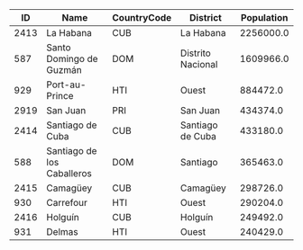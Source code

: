 | ID | Name | CountryCode | District | Population | 
| --- | --- | --- | --- | --- |
| 2413 | La Habana | CUB | La Habana | 2256000.0 |
| 587 | Santo Domingo de Guzmán | DOM | Distrito Nacional | 1609966.0 |
| 929 | Port-au-Prince | HTI | Ouest | 884472.0 |
| 2919 | San Juan | PRI | San Juan | 434374.0 |
| 2414 | Santiago de Cuba | CUB | Santiago de Cuba | 433180.0 |
| 588 | Santiago de los Caballeros | DOM | Santiago | 365463.0 |
| 2415 | Camagüey | CUB | Camagüey | 298726.0 |
| 930 | Carrefour | HTI | Ouest | 290204.0 |
| 2416 | Holguín | CUB | Holguín | 249492.0 |
| 931 | Delmas | HTI | Ouest | 240429.0 |
